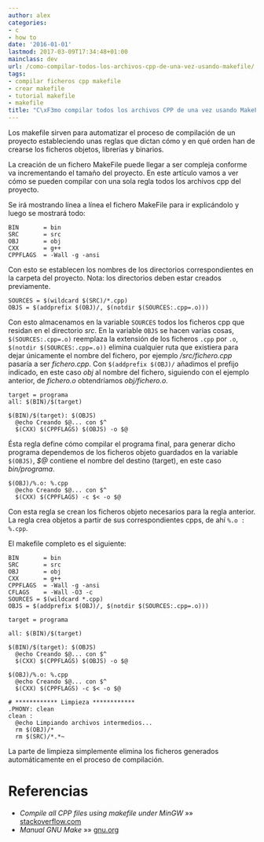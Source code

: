```yaml
---
author: alex
categories:
- c
- how to
date: '2016-01-01'
lastmod: 2017-03-09T17:34:48+01:00
mainclass: dev
url: /como-compilar-todos-los-archivos-cpp-de-una-vez-usando-makefile/
tags:
- compilar ficheros cpp makefile
- crear makefile
- tutorial makefile
- makefile
title: "C\xF3mo compilar todos los archivos CPP de una vez usando MakeFile"
---
```


Los makefile sirven para automatizar el proceso de compilación de un proyecto estableciendo unas reglas que dictan cómo y en qué orden han de crearse los ficheros objetos, librerías y binarios.

La creación de un fichero MakeFile puede llegar a ser compleja conforme va incrementando el tamaño del proyecto. En este artículo vamos a ver cómo se pueden compilar con una sola regla todos los archivos cpp del proyecto.

<!--more--><!--ad-->

Se irá mostrando línea a línea el fichero MakeFile para ir explicándolo y luego se mostrará todo:

```make
BIN       = bin
SRC 	  = src
OBJ 	  = obj
CXX 	  = g++
CPPFLAGS  = -Wall -g -ansi

```

Con esto se establecen los nombres de los directorios correspondientes en la carpeta del proyecto. Nota: los directorios deben estar creados previamente.

```make
SOURCES = $(wildcard $(SRC)/*.cpp)
OBJS = $(addprefix $(OBJ)/, $(notdir $(SOURCES:.cpp=.o)))

```

Con esto almacenamos en la variable `SOURCES` todos los ficheros cpp que residan en el directorio *src*. En la variable `OBJS` se hacen varias cosas, `$(SOURCES:.cpp=.o)` reemplaza la extensión de los ficheros `.cpp` por `.o`, `$(notdir $(SOURCES:.cpp=.o))` elimina cualquier ruta que existiera para dejar únicamente el nombre del fichero, por ejemplo */src/fichero.cpp* pasaría a ser *fichero.cpp*. Con `$(addprefix $(OBJ)/` añadimos el prefijo indicado, en este caso *obj* al nombre del fichero, siguiendo con el ejemplo anterior, de *fichero.o* obtendríamos *obj/fichero.o*.

```make
target = programa
all: $(BIN)/$(target)

$(BIN)/$(target): $(OBJS)
  @echo Creando $@... con $^
  $(CXX) $(CPPFLAGS) $(OBJS) -o $@

```

Ésta regla define cómo compilar el programa final, para generar dicho programa dependemos de los ficheros objeto guardados en la variable `$(OBJS)`, *$@* contiene el nombre del destino (target), en este caso *bin/programa*.

```make
$(OBJ)/%.o: %.cpp
  @echo Creando $@... con $^
  $(CXX) $(CPPFLAGS) -c $< -o $@

```

Con esta regla se crean los ficheros objeto necesarios para la regla anterior. La regla crea objetos a partir de sus correspondientes cpps, de ahí `%.o : %.cpp`.

El makefile completo es el siguiente:

```make
BIN       = bin
SRC 	  = src
OBJ 	  = obj
CXX 	  = g++
CPPFLAGS  = -Wall -g -ansi
CFLAGS    = -Wall -O3 -c
SOURCES = $(wildcard *.cpp)
OBJS = $(addprefix $(OBJ)/, $(notdir $(SOURCES:.cpp=.o)))

target = programa

all: $(BIN)/$(target)

$(BIN)/$(target): $(OBJS)
  @echo Creando $@... con $^
  $(CXX) $(CPPFLAGS) $(OBJS) -o $@

$(OBJ)/%.o: %.cpp
  @echo Creando $@... con $^
  $(CXX) $(CPPFLAGS) -c $< -o $@

# ************ Limpieza ************
.PHONY: clean
clean :
  @echo Limpiando archivos intermedios...
  rm $(OBJ)/*
  rm $(SRC)/*.*~

```

La parte de limpieza simplemente elimina los ficheros generados automáticamente en el proceso de compilación.

# Referencias

- *Compile all CPP files using makefile under MinGW* »» <a href="http://stackoverflow.com/a/13109884/1612432" target="_blank">stackoverflow.com</a>
- *Manual GNU Make* »» <a href="https://www.gnu.org/software/make/manual/html_node/File-Name-Functions.html" target="_blank">gnu.org</a>
